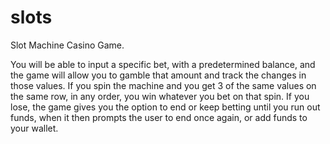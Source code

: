 # slots
 Slot Machine Casino Game.

 You will be able to input a specific bet, with a predetermined balance, and the game will allow you to gamble that amount and track the changes in those values.
 If you spin the machine and you get 3 of the same values on the same row, in any order, you win whatever you bet on that spin. If you lose, the game gives you the option to end or keep betting until you run out funds, when it then prompts the user to end once again, or add funds to your wallet.
